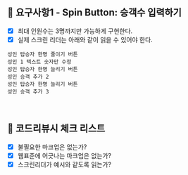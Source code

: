 ## 🎯 요구사항1 - Spin Button: 승객수 입력하기

- [x] 최대 인원수는 3명까지만 가능하게 구현한다.
- [x] 실제 스크린 리더는 아래와 같이 읽을 수 있어야 한다.

```
성인 탑승자 한명 줄이기 버튼
성인 1 텍스트 숫자만 수정
성인 탑승자 한명 늘리기 버튼
성인 승객 추가 2
성인 탑승자 한명 늘리기 버튼
성인 승객 추가 3
```

<br/>

## 📝 코드리뷰시 체크 리스트

- [x] 불필요한 마크업은 없는가?
- [x] 웹표준에 어긋나는 마크업은 없는가?
- [x] 스크린리더가 예시와 같도록 읽는가?

<br/>
